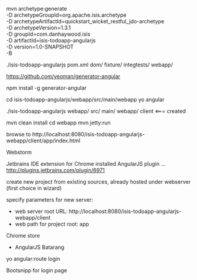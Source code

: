 

mvn archetype:generate                                       \
  -D archetypeGroupId=org.apache.isis.archetype              \
  -D archetypeArtifactId=quickstart_wicket_restful_jdo-archetype \
  -D archetypeVersion=1.3.1                                  \
  -D groupId=com.danhaywood.isis                             \
  -D artifactId=isis-todoapp-angularjs                       \
  -D version=1.0-SNAPSHOT                                    \
  -B
  
  
./isis-todoapp-angularjs
  pom.xml
  dom/
  fixture/
  integtests/
  webapp/
  
  
  
  
https://github.com/yeoman/generator-angular

npm install -g generator-angular

cd isis-todoapp-angularjs/webapp/src/main/webapp
yo angular

./isis-todoapp-angularjs
  webapp/
    src/
      main/
        webapp/
          client    <=== created


          
mvn clean install
cd webapp
mvn jetty:run


browse to http://localhost:8080/isis-todoapp-angularjs-webapp/client/app/index.html





Webstorm

Jetbrains IDE extension for Chrome
installed AngularJS plugin ... http://plugins.jetbrains.com/plugin/6971


create new project from existing sources, already hosted under webserver (first choice in wizard)

specify parameters for new server:
- web server root URL: http://localhost:8080/isis-todoapp-angularjs-webapp/client
- web path for project root: app



Chrome store
- AngularJS Batarang



yo angular:route login


Bootsnipp for login page



